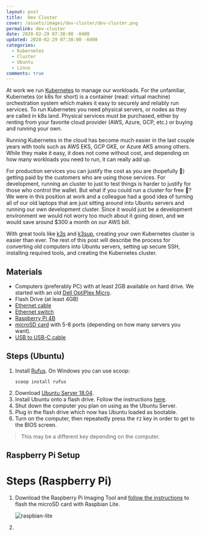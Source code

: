 ```yaml
---
layout: post
title:  Dev Cluster
cover: /assets/images/dev-cluster/dev-cluster.png
permalink: dev-cluster
date: 2020-02-29 07:30:00 -0400
updated: 2020-02-29 07:30:00 -0400
categories: 
  - Kubernetes
  - Cluster
  - Ubuntu
  - Linux
comments: true
---
```


At work we run [Kubernetes](https://kubernetes.io/) to manage our workloads. 
For the unfamiliar, Kubernetes (or k8s for short) is a container (read: virtual machine)
orchestration system which makes it easy to securely and reliably run services.
To run Kubernetes you need physical servers, or nodes as they are called in k8s land.
Physical services must be purchased, either by renting from your favorite cloud
provider (AWS, Azure, GCP, etc.) or buying and running your own.

Running Kubernetes in the cloud has become much easier in the last couple years
with tools such as AWS EKS, GCP GKE, or Azure AKS among others. While they make
it easy, it does not come without cost, and depending on how many workloads
you need to run, it can really add up.

For production services you can justify the cost as you are (hopefully :pray:)
getting paid by the customers who are using those services. For development,
running an cluster to just to test things is harder to justify for those
who control the wallet. But what if you could run a cluster for free :thinking:?
We were in this position at work and a colleague had a good idea of turning all
of our old laptops that are just sitting around into Ubuntu servers and running
our own development cluster. Since it would just be a development environment
we would not worry too much about it going down, and we would save around $300
a month on our AWS bill.

With great tools like [k3s](https://github.com/rancher/k3s) and
[k3sup](https://github.com/alexellis/k3sup), creating your own Kubernetes
cluster is easier than ever. The rest of this post will describe the process
for converting old computers into Ubuntu servers, setting up secure SSH,
installing required tools, and creating the Kubernetes cluster.

## Materials
- Computers (preferably PC) with at least 2GB available on hard drive.
We started with an old [Dell OptiPlex Micro](https://www.dell.com/en-us/work/shop/desktops-n-workstations/3070-micro/spd/optiplex-3070-micro).
- Flash Drive (at least 4GB)
- [Ethernet cable](https://smile.amazon.com/AmazonBasics-RJ45-Cat-6-Ethernet-Patch-Cable-3-Feet-0-9-Meters/dp/B00N2VISLW/ref=sr_1_5?crid=3J6XSVDKUAV6Q&keywords=gigabit+ethernet+cable&qid=1583696671&sprefix=gigabit+ethernet%2Caps%2C231&sr=8-5)
- [Ethernet switch](https://www.amazon.com/NETGEAR-GS305-300PAS-Gigabit-Ethernet-Unmanaged/dp/B07S98YLHM/ref=dp_ob_title_ce)
- [Raspberry Pi 4B](https://smile.amazon.com/gp/product/B07TC2BK1X/ref=ppx_yo_dt_b_search_asin_title?ie=UTF8&psc=1)
- [microSD card](https://smile.amazon.com/SanDisk-Ultra-microSDHC-Class-SDSDQUA-032G-A11A/dp/B007JTKLEK/ref=sr_1_8?crid=3ORAK5EAGOHZX&keywords=sandisk+micro+sd+card&qid=1583695487&refinements=p_n_feature_two_browse-bin%3A6518304011&rnid=6518301011&s=electronics&sprefix=sandis%2Celectronics%2C193&sr=1-8)
with 5-8 ports (depending on how many servers you want).
- [USB to USB-C cable](https://smile.amazon.com/gp/product/B01ASXBY62/ref=ppx_yo_dt_b_asin_title_o00_s00?ie=UTF8&psc=1)

## Steps (Ubuntu)
1. Install [Rufus](https://rufus.ie/). On Windows you can use scoop:
    ```
    scoop install rufus
    ```
2. Download [Ubuntu Server 18.04](https://ubuntu.com/download/server).
3. Install Ubuntu onto a flash drive. Follow the instructions
[here](https://ubuntu.com/tutorials/tutorial-create-a-usb-stick-on-windows#1-overview).
4. Shut down the computer you plan on using as the Ubuntu Server.
5. Plug in the flash drive which now has Ubuntu loaded as bootable.
6. Turn on the computer, then repeatedly press the `F2` key in order to get to the
BIOS screen.
> This may be a different key depending on the computer.

## Raspberry Pi Setup

# Steps (Raspberry Pi)
1. Download the Raspberry Pi Imaging Tool and [follow the instructions](https://www.raspberrypi.org/documentation/installation/installing-images/README.md)
to flash the microSD card with Raspbian Lite.

    ![raspbian-lite](/assets/images/dev-cluster/raspbian-lite.png)

3. 
